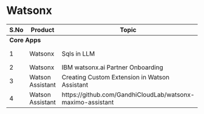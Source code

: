 # Watsonx

<table>
    <thead>
        <th>S.No</th>
        <th>Product</th>
        <th>Topic</th>
        <th>Links</th>
    </thead>
    <tr>
        <td colspan=3><strong>Core Apps</strong></td>
   </tr>  
    <tr>
        <td>1</td>
        <td>Watsonx </td>
        <td>Sqls in LLM</td>
        <td><a href="https://github.com/GandhiCloudLab/watsonx/tree/main/001-sqls-in-llm">Link</a> Article</a></td>
   </tr>  
    <tr>
        <td>2</td>
        <td>Watsonx </td>
        <td>IBM watsonx.ai Partner Onboarding </td>
        <td><a href="https://github.com/GandhiCloudLab/watsonx-ai-partner-onboarding">Tutorial</a></td>
   </tr>  
    <tr>
        <td>3</td>
        <td>Watson Assistant </td>
        <td>Creating Custom Extension in Watson Assistant</td>
        <td><a href="https://github.com/GandhiCloudLab/watson-assistant-custom-extension">Tutorial</a></td>
   </tr>  
    <tr>
        <td>4</td>
        <td>Watson Assistant </td>
        <td>https://github.com/GandhiCloudLab/watsonx-maximo-assistant </td>
        <td><a href="https://github.com/GandhiCloudLab/wealthcare-monolith-app">Article</a></td>
   </tr>  
</table>